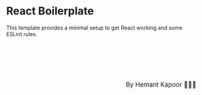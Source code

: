# React Boilerplate

This template provides a minimal setup to get React working and some ESLint rules.

</br>
</br>
</br>
</br>
</br>
</br>
<div style="text-align: right;font-size:larger;">By Hemant Kapoor 👨🏻‍💻</div>
